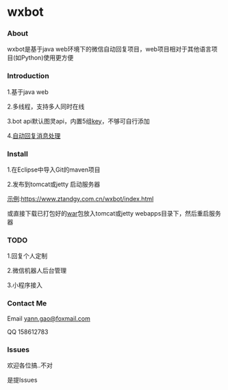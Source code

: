 # wxbot 

### About

wxbot是基于java web环境下的微信自动回复项目，web项目相对于其他语言项目(如Python)使用更方便

### Introduction

1.基于java web

2.多线程，支持多人同时在线

3.bot api默认图灵api，内置5组[key](https://github.com/LittleYann/wxbot/blob/master/src/main/java/com/yann/autoreply/utils/Constant.java)，不够可自行添加

4.[自动回复消息处理](https://github.com/LittleYann/wxbot/blob/master/src/main/java/com/yann/autoreply/bot/TulingAPI.java) 


### Install

1.在Eclipse中导入Git的maven项目

2.发布到tomcat或jetty 启动服务器

[示例](https://www.ztandgy.com.cn/wxbot/index.html):https://www.ztandgy.com.cn/wxbot/index.html

或直接下载已打包好的[war](https://pan.baidu.com/s/1jI3ITO6)包放入tomcat或jetty webapps目录下，然后重启服务器

### TODO

1.回复个人定制

2.微信机器人后台管理

3.小程序接入

### Contact Me

Email yann.gao@foxmail.com

QQ 158612783

### Issues

欢迎各位搞..不对

是提Issues